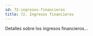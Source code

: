 ```yaml
---
id: 72-ingresos-financieros
title: 72. Ingresos financieros
---
```

Detalles sobre los ingresos financieros...
